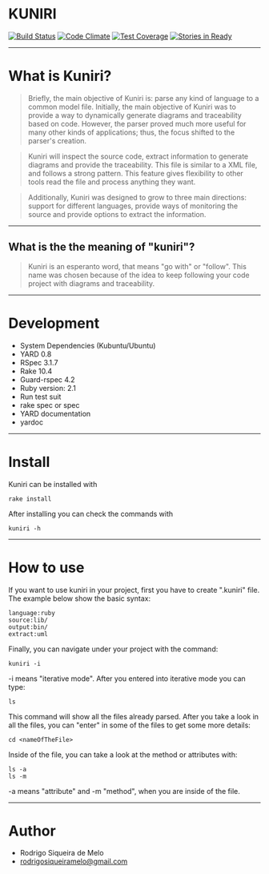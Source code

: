 # KUNIRI

[![Build Status](https://travis-ci.org/rodrigosiqueira/kuniri.svg?branch=master)](https://travis-ci.org/rodrigosiqueira/kuniri)
[![Code Climate](https://codeclimate.com/github/rodrigosiqueira/kuniri/badges/gpa.svg)](https://codeclimate.com/github/rodrigosiqueira/kuniri)
[![Test Coverage](https://codeclimate.com/github/rodrigosiqueira/kuniri/badges/coverage.svg)](https://codeclimate.com/github/rodrigosiqueira/kuniri)
[![Stories in Ready](https://badge.waffle.io/rodrigosiqueira/kuniri.png?label=ready&title=Ready)](https://waffle.io/rodrigosiqueira/kuniri)

----
# What is Kuniri?

> Briefly, the main objective of Kuniri is: parse any kind of language to a
common model file. Initially, the main objective of Kuniri was to provide a way 
to dynamically generate diagrams and traceability based on code. However, the
parser proved much more useful for many other kinds of applications; thus, the
focus shifted to the parser's creation.

>Kuniri will inspect the source code, extract information to generate
diagrams and provide the traceability. This file is similar to a XML file, and
follows a strong pattern. This feature gives flexibility to other tools read
the file and process anything they want.

> Additionally, Kuniri was designed to grow to three main directions: support 
for different languages, provide ways of monitoring the source and provide 
options to extract the information.

----
## What is the the meaning of "kuniri"?

> Kuniri is an esperanto word, that means "go with" or "follow". This name was 
chosen because of the idea to keep following your code project with diagrams 
and traceability.

----
# Development

* System Dependencies (Kubuntu/Ubuntu)
 * YARD 0.8
 * RSpec 3.1.7
 * Rake 10.4
 * Guard-rspec 4.2
* Ruby version: 2.1
* Run test suit
 * rake spec or spec
* YARD documentation
 * yardoc

----
# Install

Kuniri can be installed with
```
rake install
```

After installing you can check the commands with
```
kuniri -h
```

----
# How to use
If you want to use kuniri in your project, first you have to create ".kuniri"
file. The example below show the basic syntax:

```
language:ruby
source:lib/
output:bin/
extract:uml
```

Finally, you can navigate under your project with the command:

```
kuniri -i
```

-i means "iterative mode". After you entered into iterative mode you can type:

```
ls
```
This command will show all the files already parsed. After you take a look in
all the files, you can "enter" in some of the files to get some more details:

```
cd <nameOfTheFile>
```

Inside of the file, you can take a look at the method or attributes with:

```
ls -a
ls -m
```

-a means "attribute" and -m "method", when you are inside of the file.

----
# Author

* Rodrigo Siqueira de Melo
 * rodrigosiqueiramelo@gmail.com
